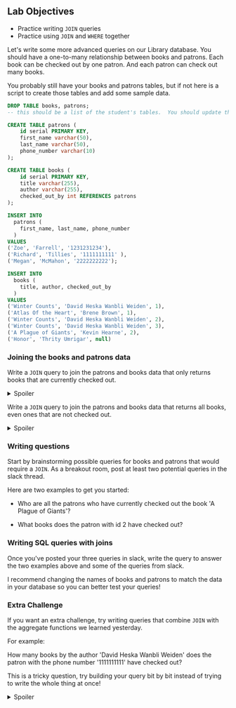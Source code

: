 ## Lab Objectives
* Practice writing `JOIN` queries
* Practice using `JOIN` and `WHERE` together

Let's write some more advanced queries on our Library database. You should have a one-to-many relationship between books and patrons. Each book can be checked out by one patron. And each patron can check out many books.

You probably still have your books and patrons tables, but if not here is a script to create those tables and add some sample data.

```SQL
DROP TABLE books, patrons;
-- this should be a list of the student's tables.  You should update this script with the appropriate table names if you need to help students get started with a clean version.

CREATE TABLE patrons (
	id serial PRIMARY KEY,
	first_name varchar(50),
	last_name varchar(50),
	phone_number varchar(10)
);

CREATE TABLE books (
	id serial PRIMARY KEY,
	title varchar(255),
	author varchar(255),
	checked_out_by int REFERENCES patrons
);

INSERT INTO 
  patrons ( 
    first_name, last_name, phone_number
  )
VALUES
('Zoe', 'Farrell', '1231231234'),
('Richard', 'Tillies', '1111111111' ),
('Megan', 'McMahon', '2222222222');

INSERT INTO 
  books ( 
    title, author, checked_out_by
  )
VALUES
('Winter Counts', 'David Heska Wanbli Weiden', 1),
('Atlas Of the Heart', 'Brene Brown', 1),
('Winter Counts', 'David Heska Wanbli Weiden', 2),
('Winter Counts', 'David Heska Wanbli Weiden', 3),
('A Plague of Giants', 'Kevin Hearne', 2),
('Honor', 'Thrity Umrigar', null)
```

### Joining the books and patrons data

Write a `JOIN` query to join the patrons and books data that only returns books that are currently checked out.

<details><summary>Spoiler</summary><br/>

```SQL
SELECT books.*, patrons.* FROM books JOIN patrons ON books.checked_out_by = patrons.id;
```

</details>

Write a `JOIN` query to join the patrons and books data that returns all books, even ones that are not checked out.

<details><summary>Spoiler</summary><br/>

```SQL
SELECT books.*, patrons.* FROM books LEFT JOIN patrons ON books.checked_out_by = patrons.id;
```

</details>

### Writing questions

Start by brainstorming possible queries for books and patrons that would require a `JOIN`. As a breakout room, post at least two potential queries in the slack thread.

Here are two examples to get you started:

* Who are all the patrons who have currently checked out the book 'A Plague of Giants'?

* What books does the patron with id 2 have checked out?

### Writing SQL queries with joins

Once you've posted your three queries in slack, write the query to answer the two examples above and some of the queries from slack.

I recommend changing the names of books and patrons to match the data in your database so you can better test your queries!

### Extra Challenge

If you want an extra challenge, try writing queries that combine `JOIN` with the aggregate functions we learned yesterday.

For example: 

How many books by the author 'David Heska Wanbli Weiden' does the patron with the phone number '1111111111' have checked out?

This is a tricky question, try building your query bit by bit instead of trying to write the whole thing at once!

<details><summary>Spoiler</summary><br/>

```SQL
select count(*) from books LEFT JOIN patrons ON books.checked_out_by = patrons.id WHERE patrons.phone_number = '1111111111' AND author = 'David Heska Wanbli Weiden';
```

</details>
<!-- Instructor note, might be good to find a volunteer who can talk through their process for building this complicated query for the class. Good to see building something like this step by step -->


